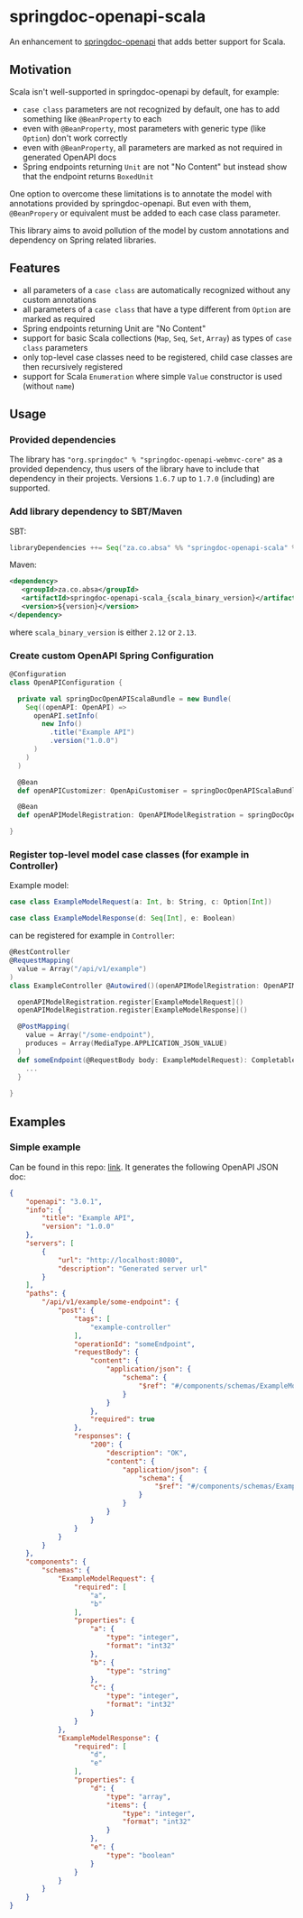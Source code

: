 # springdoc-openapi-scala

An enhancement to [springdoc-openapi](https://github.com/springdoc/springdoc-openapi) that adds better support for Scala.

## Motivation
Scala isn't well-supported in springdoc-openapi by default, for example:
- `case class` parameters are not recognized by default, one has to add something like `@BeanProperty` to each
- even with `@BeanProperty`, most parameters with generic type (like `Option`) don't work correctly
- even with `@BeanProperty`, all parameters are marked as not required in generated OpenAPI docs
- Spring endpoints returning `Unit` are not "No Content" but instead show that the endpoint returns `BoxedUnit`

One option to overcome these limitations is to annotate the model with annotations provided by springdoc-openapi.
But even with them, `@BeanPropery` or equivalent must be added to each case class parameter.

This library aims to avoid pollution of the model by custom annotations and dependency on Spring related libraries.

## Features
- all parameters of a `case class` are automatically recognized without any custom annotations
- all parameters of a `case class` that have a type different from `Option` are marked as required
- Spring endpoints returning Unit are "No Content"
- support for basic Scala collections (`Map`, `Seq`, `Set`, `Array`) as types of `case class` parameters
- only top-level case classes need to be registered, child case classes are then recursively registered
- support for Scala `Enumeration` where simple `Value` constructor is used (without `name`)

## Usage

### Provided dependencies
The library has `"org.springdoc" % "springdoc-openapi-webmvc-core"` as a provided dependency, 
thus users of the library have to include that dependency in their projects.
Versions `1.6.7` up to `1.7.0` (including) are supported.

### Add library dependency to SBT/Maven
SBT:
```sbt
libraryDependencies ++= Seq("za.co.absa" %% "springdoc-openapi-scala" % VERSION)
```

Maven:
```xml
<dependency>
   <groupId>za.co.absa</groupId>
   <artifactId>springdoc-openapi-scala_{scala_binary_version}</artifactId>
   <version>${version}</version>
</dependency>
```
where `scala_binary_version` is either `2.12` or `2.13`.

### Create custom OpenAPI Spring Configuration
```scala
@Configuration
class OpenAPIConfiguration {

  private val springDocOpenAPIScalaBundle = new Bundle(
    Seq((openAPI: OpenAPI) =>
      openAPI.setInfo(
        new Info()
          .title("Example API")
          .version("1.0.0")
      )
    )
  )

  @Bean
  def openAPICustomizer: OpenApiCustomiser = springDocOpenAPIScalaBundle.customizer

  @Bean
  def openAPIModelRegistration: OpenAPIModelRegistration = springDocOpenAPIScalaBundle.modelRegistration

}
```

### Register top-level model case classes (for example in Controller)
Example model:
```scala
case class ExampleModelRequest(a: Int, b: String, c: Option[Int])

case class ExampleModelResponse(d: Seq[Int], e: Boolean)
```

can be registered for example in `Controller`:

```scala
@RestController
@RequestMapping(
  value = Array("/api/v1/example")
)
class ExampleController @Autowired()(openAPIModelRegistration: OpenAPIModelRegistration) {

  openAPIModelRegistration.register[ExampleModelRequest]()
  openAPIModelRegistration.register[ExampleModelResponse]()

  @PostMapping(
    value = Array("/some-endpoint"),
    produces = Array(MediaType.APPLICATION_JSON_VALUE)
  )
  def someEndpoint(@RequestBody body: ExampleModelRequest): CompletableFuture[ExampleModelResponse] = {
    ...
  }
  
}
```

## Examples

### Simple example
Can be found in this repo: [link](examples/simple). It generates the following OpenAPI JSON doc:
```json
{
    "openapi": "3.0.1",
    "info": {
        "title": "Example API",
        "version": "1.0.0"
    },
    "servers": [
        {
            "url": "http://localhost:8080",
            "description": "Generated server url"
        }
    ],
    "paths": {
        "/api/v1/example/some-endpoint": {
            "post": {
                "tags": [
                    "example-controller"
                ],
                "operationId": "someEndpoint",
                "requestBody": {
                    "content": {
                        "application/json": {
                            "schema": {
                                "$ref": "#/components/schemas/ExampleModelRequest"
                            }
                        }
                    },
                    "required": true
                },
                "responses": {
                    "200": {
                        "description": "OK",
                        "content": {
                            "application/json": {
                                "schema": {
                                    "$ref": "#/components/schemas/ExampleModelResponse"
                                }
                            }
                        }
                    }
                }
            }
        }
    },
    "components": {
        "schemas": {
            "ExampleModelRequest": {
                "required": [
                    "a",
                    "b"
                ],
                "properties": {
                    "a": {
                        "type": "integer",
                        "format": "int32"
                    },
                    "b": {
                        "type": "string"
                    },
                    "c": {
                        "type": "integer",
                        "format": "int32"
                    }
                }
            },
            "ExampleModelResponse": {
                "required": [
                    "d",
                    "e"
                ],
                "properties": {
                    "d": {
                        "type": "array",
                        "items": {
                            "type": "integer",
                            "format": "int32"
                        }
                    },
                    "e": {
                        "type": "boolean"
                    }
                }
            }
        }
    }
}
```
